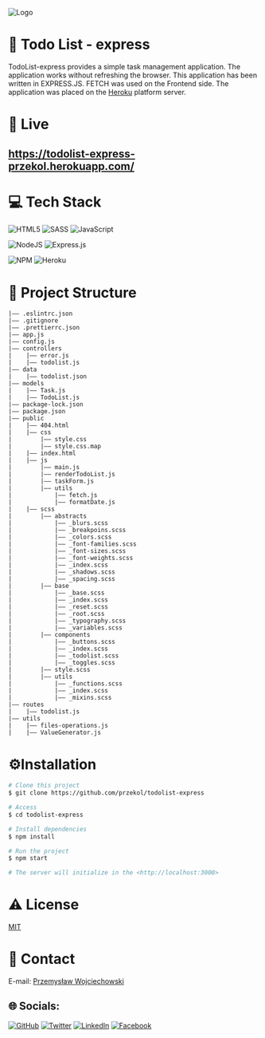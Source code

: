 ![Logo](https://cdn.pixabay.com/photo/2020/05/30/09/53/todo-lists-5238324_960_720.jpg)


# 📝 Todo List - express

TodoList-express provides a simple task management application.
The application works without refreshing the browser. This application has been written in EXPRESS.JS. FETCH was used on the Frontend side. The application was placed on the [Heroku](https://www.heroku.com/) platform server.


# 🚀 Live

## https://todolist-express-przekol.herokuapp.com/


# 💻 Tech Stack
![HTML5](https://img.shields.io/badge/html5-%23E34F26.svg?style=for-the-badge&logo=html5&logoColor=white)
![SASS](https://img.shields.io/badge/SASS-hotpink.svg?style=for-the-badge&logo=SASS&logoColor=white)
![JavaScript](https://img.shields.io/badge/javascript-%23323330.svg?style=for-the-badge&logo=javascript&logoColor=%23F7DF1E)

![NodeJS](https://img.shields.io/badge/node.js-6DA55F?style=for-the-badge&logo=node.js&logoColor=white)
![Express.js](https://img.shields.io/badge/express.js-%23404d59.svg?style=for-the-badge&logo=express&logoColor=%2361DAFB)



![NPM](https://img.shields.io/badge/NPM-%23000000.svg?style=for-the-badge&logo=npm&logoColor=white)
![Heroku](https://img.shields.io/badge/heroku-%23430098.svg?style=for-the-badge&logo=heroku&logoColor=white)

# 🔨 Project Structure


```
|—— .eslintrc.json
|—— .gitignore
|—— .prettierrc.json
|—— app.js
|—— config.js
|—— controllers
|    |—— error.js
|    |—— todolist.js
|—— data
|    |—— todolist.json
|—— models
|    |—— Task.js
|    |—— TodoList.js
|—— package-lock.json
|—— package.json
|—— public
|    |—— 404.html
|    |—— css
|        |—— style.css
|        |—— style.css.map
|    |—— index.html
|    |—— js
|        |—— main.js
|        |—— renderTodoList.js
|        |—— taskForm.js
|        |—— utils
|            |—— fetch.js
|            |—— formatDate.js
|    |—— scss
|        |—— abstracts
|            |—— _blurs.scss
|            |—— _breakpoins.scss
|            |—— _colors.scss
|            |—— _font-families.scss
|            |—— _font-sizes.scss
|            |—— _font-weights.scss
|            |—— _index.scss
|            |—— _shadows.scss
|            |—— _spacing.scss
|        |—— base
|            |—— _base.scss
|            |—— _index.scss
|            |—— _reset.scss
|            |—— _root.scss
|            |—— _typography.scss
|            |—— _variables.scss
|        |—— components
|            |—— _buttons.scss
|            |—— _index.scss
|            |—— _todolist.scss
|            |—— _toggles.scss
|        |—— style.scss
|        |—— utils
|            |—— _functions.scss
|            |—— _index.scss
|            |—— _mixins.scss
|—— routes
|    |—— todolist.js
|—— utils
|    |—— files-operations.js
|    |—— ValueGenerator.js
```

# ⚙️Installation



```bash
# Clone this project
$ git clone https://github.com/przekol/todolist-express

# Access
$ cd todolist-express

# Install dependencies
$ npm install

# Run the project
$ npm start

# The server will initialize in the <http://localhost:3000>
```
# ⚠ License

[MIT](https://choosealicense.com/licenses/mit/)


# 🤝 Contact
E-mail: [Przemysław Wojciechowski](mailto:przemyslaw.r.wojciechowski@gmail.com)
## 🌐 Socials:
[![GitHub](https://img.shields.io/badge/github-%2324292e.svg?&style=for-the-badge&logo=github&logoColor=white)](https://github.com/przekol)
[![Twitter](https://img.shields.io/badge/twitter-%2300acee.svg?&style=for-the-badge&logo=twitter&logoColor=white)](https://twitter.com/przemyslaw_woj) [![LinkedIn](https://img.shields.io/badge/linkedin-%231E77B5.svg?&style=for-the-badge&logo=linkedin&logoColor=white)](https://linkedin.com/in/przemys%C5%82aw-wojciechowski-b8742175/) [![Facebook](https://img.shields.io/badge/facebook-%232E87FB.svg?&style=for-the-badge&logo=facebook&logoColor=white)](https://facebook.com/przemek.wojciechowski.184/)
